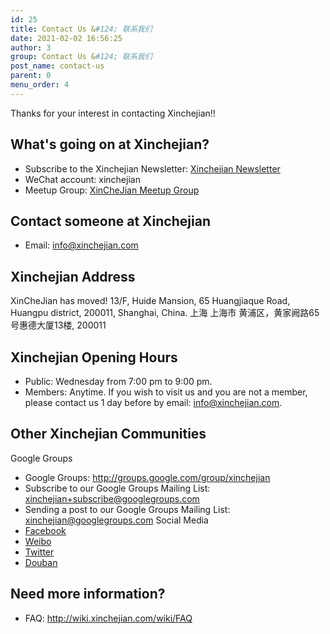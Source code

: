 ```yaml
---
id: 25
title: Contact Us &#124; 联系我们
date: 2021-02-02 16:56:25
author: 3
group: Contact Us &#124; 联系我们
post_name: contact-us
parent: 0
menu_order: 4
---
```


Thanks for your interest in contacting Xinchejian!!

## What's going on at Xinchejian?

* Subscribe to the Xinchejian Newsletter: [Xinchejian Newsletter](http://eepurl.com/oiiqn)
* WeChat account: xinchejian
* Meetup Group: [XinCheJian Meetup Group](http://www.meetup.com/xinchejian-meetup)

## Contact someone at Xinchejian

* Email: [info@xinchejian.com](mailto:info@xinchejian.com)

## Xinchejian Address

XinCheJian has moved! 13/F, Huide Mansion, 65 Huangjiaque Road, Huangpu district, 200011, Shanghai, China.  上海 上海市 黄浦区，黄家阙路65号惠德大厦13楼, 200011

## Xinchejian Opening Hours

* Public: Wednesday from 7:00 pm to 9:00 pm.
* Members: Anytime.  If you wish to visit us and you are not a member, please contact us 1 day before by email: info@xinchejian.com.

## Other Xinchejian Communities

Google Groups
* Google Groups: <http://groups.google.com/group/xinchejian>
* Subscribe to our Google Groups Mailing List: [xinchejian+subscribe@googlegroups.com](mailto:xinchejian+subscribe@googlegroups.com)
* Sending a post to our Google Groups Mailing List: [xinchejian@googlegroups.com](mailto:xinchejian@googlegroups.com)
Social Media
* [Facebook](http://www.facebook.com/pages/新车间-Xin-Che-Jian/175737115791930)
* [Weibo](http://www.weibo.com/xinchejian)
* [Twitter](http://twitter.com/xinchejian)
* [Douban](http://www.douban.com/people/50667890/)

## Need more information?

* FAQ: <http://wiki.xinchejian.com/wiki/FAQ>